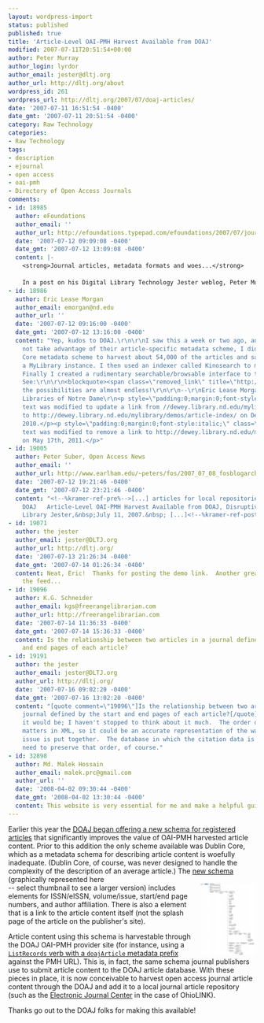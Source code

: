 ```yaml
---
layout: wordpress-import
status: published
published: true
title: 'Article-Level OAI-PMH Harvest Available from DOAJ'
modified: 2007-07-11T20:51:54+00:00
author: Peter Murray
author_login: lyrdor
author_email: jester@dltj.org
author_url: http://dltj.org/about
wordpress_id: 261
wordpress_url: http://dltj.org/2007/07/doaj-articles/
date: '2007-07-11 16:51:54 -0400'
date_gmt: '2007-07-11 20:51:54 -0400'
category: Raw Technology
categories:
- Raw Technology
tags:
- description
- ejournal
- open access
- oai-pmh
- Directory of Open Access Journals
comments:
- id: 18985
  author: eFoundations
  author_email: ''
  author_url: http://efoundations.typepad.com/efoundations/2007/07/journal-article.html
  date: '2007-07-12 09:09:08 -0400'
  date_gmt: '2007-07-12 13:09:08 -0400'
  content: |-
    <strong>Journal articles, metadata formats and woes...</strong>

    In a post on his Digital Library Technology Jester weblog, Peter Murray of OhioLINK points to an XML format developed by the Directory of Open Access Journals (DOAJ) for representing descriptions of journal articles. First, I think I'd qualify Peter'...
- id: 18986
  author: Eric Lease Morgan
  author_email: emorgan@nd.edu
  author_url: ''
  date: '2007-07-12 09:16:00 -0400'
  date_gmt: '2007-07-12 13:16:00 -0400'
  content: "Yep, kudos to DOAJ.\r\n\r\nI saw this a week or two ago, and while I did
    not take advantage of their article-specific metadata scheme, I did use the Dublin
    Core metadata scheme to harvest about 54,000 of the articles and save them into
    a MyLibrary instance. I then used an indexer called Kinosearch to make them searchable.
    Finally I created a rudimentary searchable/browsable interface to the whole thing.
    See:\r\n\r\n<blockquote><span class=\"removed_link\" title=\"http://dewey.library.nd.edu/mylibrary/demos/article-index/\">http://dewey.library.nd.edu/mylibrary/demos/article-index/</span></blockquote>\r\n\r\nAh,
    the possibilities are almost endless!\r\n\r\n--\r\nEric Lease Morgan\r\nUniversity
    Libraries of Notre Dame\r\n<p style=\"padding:0;margin:0;font-style:italic;\">The
    text was modified to update a link from //dewey.library.nd.edu/mylibrary/demos/article-index/
    to http://dewey.library.nd.edu/mylibrary/demos/article-index/ on December 30th,
    2010.</p><p style=\"padding:0;margin:0;font-style:italic;\" class=\"removed_link\">The
    text was modified to remove a link to http://dewey.library.nd.edu/mylibrary/demos/article-index/
    on May 17th, 2011.</p>"
- id: 19005
  author: Peter Suber, Open Access News
  author_email: ''
  author_url: http://www.earlham.edu/~peters/fos/2007_07_08_fosblogarchive.html
  date: '2007-07-12 19:21:46 -0400'
  date_gmt: '2007-07-12 23:21:46 -0400'
  content: "<!--%kramer-ref-pre%-->[...] articles for local repositories through the
    DOAJ   Article-Level OAI-PMH Harvest Available from DOAJ, Disruptive Technology
    Library Jester,&nbsp;July 11, 2007.&nbsp; [...]<!--%kramer-ref-post%-->"
- id: 19071
  author: the jester
  author_email: jester@DLTJ.org
  author_url: http://dltj.org/
  date: '2007-07-13 21:26:34 -0400'
  date_gmt: '2007-07-14 01:26:34 -0400'
  content: Neat, Eric!  Thanks for posting the demo link.  Another great idea for
    the feed...
- id: 19096
  author: K.G. Schneider
  author_email: kgs@freerangelibrarian.com
  author_url: http://freerangelibrarian.com
  date: '2007-07-14 11:36:33 -0400'
  date_gmt: '2007-07-14 15:36:33 -0400'
  content: Is the relationship between two articles in a journal defined by the start
    and end pages of each article?
- id: 19191
  author: the jester
  author_email: jester@DLTJ.org
  author_url: http://dltj.org/
  date: '2007-07-16 09:02:20 -0400'
  date_gmt: '2007-07-16 13:02:20 -0400'
  content: "[quote comment=\"19096\"]Is the relationship between two articles in a
    journal defined by the start and end pages of each article?[/quote]\r\n\r\nI suppose
    it would be; I haven't stopped to think about it much.  The order of elements
    matters in XML, so it could be an accurate representation of the way a journal
    issue is put together.  The database in which the citation data is stored would
    need to preserve that order, of course."
- id: 32898
  author: Md. Malek Hossain
  author_email: malek.prc@gmail.com
  author_url: ''
  date: '2008-04-02 09:30:44 -0400'
  date_gmt: '2008-04-02 13:30:44 -0400'
  content: This website is very essential for me and make a helpful guidline.
---
```

<p>Earlier this year the <a href="http://www.doaj.org/doaj?func=loadTempl&#038;templ=070509" title="Article-level OAI-PMH announcement on DOAJ website"><abbr title="Directory of Open Access Journals">DOAJ</abbr> began offering a new schema for registered articles</a> that significantly improves the value of OAI-PMH harvested article content.  Prior to this addition the only scheme available was Dublin Core, which as a metadata schema for describing article content is woefully inadequate.  (Dublin Core, of course, was never designed to handle the complexity of the description of an average article.)  The <a href="http://www.doaj.org/schemas/doajArticles.xsd" title="doajArticles&#039; XML schema">new schema</a> (graphically represented here<br />
<a href="/wp-content/uploads/2007/07/doajArticles_schema_image1.png" rel="lightbox"><img src="/wp-content/uploads/2007/07/.doajArticles_schema_image.png" alt="doajArticles schema image" title="doajArticles schema image" align="right" width="112" height="146" border="0" /></a> -- select thumbnail to see a larger version) includes elements for ISSN/eISSN, volume/issue, start/end page numbers, and author affiliation.  There is also a <code><fullTextUrl></code> element that is a link to the article content itself (not the splash page of the article on the publisher's site).</p>
<p>Article content using this schema is harvestable through the DOAJ OAI-PMH provider site (for instance, using a <a href="http://www.doaj.org/oai.article?verb=ListRecords&#038;metadataPrefix=doajArticle" title="XML harvest of the latest articles added to the DOAJ article archive"><code>ListRecords</code> verb with a <code>doajArticle</code> metadata prefix</a> against the PMH URL).  This is, in fact, the same schema journal publishers use to submit article content to the DOAJ article database.  With these pieces in place, it is now conceivable to harvest open access journal article content through the DOAJ and add it to a local journal article repository (such as the <a href="http://journals.ohiolink.edu/ejc/article.cgi?issn=14649055&#038;issue=v25i0002&#038;article=191_etoe" title="Journals: the OhioLINK experience&#039; article record in OhioLINK EJC">Electronic Journal Center</a> in the case of OhioLINK).</p>
<p>Thanks go out to the DOAJ folks for making this available!</p>

